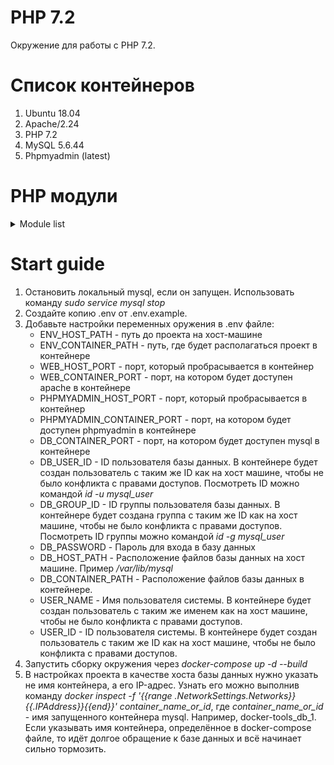 # PHP 7.2

Окружение для работы с PHP 7.2.

# Список контейнеров
1. Ubuntu 18.04
1. Apache/2.24
1. PHP 7.2
1. MySQL 5.6.44
1. Phpmyadmin (latest)

# PHP модули
<details><summary>Module list</summary>
<p>
<ol>
<li>bcmath</li>
<li>bz2</li>
<li>calendar</li>
<li>Core</li>
<li>ctype</li>
<li>curl</li>
<li>date</li>
<li>dba</li>
<li>dom</li>
<li>ereg</li>
<li>exif</li>
<li>fileinfo</li>
<li>filter</li>
<li>ftp</li>
<li>gd</li>
<li>gettext</li>
<li>gmp</li>
<li>hash</li>
<li>iconv</li>
<li>imap</li>
<li>intl</li>
<li>json</li>
<li>libxml</li>
<li>mbstring</li>
<li>mcrypt</li>
<li>mhash</li>
<li>mysql</li>
<li>mysqli</li>
<li>openssl</li>
<li>pcntl</li>
<li>pcre</li>
<li>PDO</li>
<li>pdo_mysql</li>
<li>pdo_sqlite</li>
<li>Phar</li>
<li>posix</li>
<li>readline</li>
<li>Reflection</li>
<li>session</li>
<li>shmop</li>
<li>SimpleXML</li>
<li>soap</li>
<li>sockets</li>
<li>SPL</li>
<li>sqlite3</li>
<li>standard</li>
<li>sysvmsg</li>
<li>sysvsem</li>
<li>sysvshm</li>
<li>tokenizer</li>
<li>wddx</li>
<li>xml</li>
<li>xmlreader</li>
<li>xmlwriter</li>
<li>xsl</li>
<li>zip</li>
<li>zlib</li>
</ol>
</p>
</details>

# Start guide
1. Остановить локальный mysql, если он запущен. Использовать команду *sudo service mysql stop*
1. Создайте копию .env от .env.example.
1. Добавьте настройки переменных оружения в .env файле:
   - ENV_HOST_PATH - путь до проекта на хост-машине
   - ENV_CONTAINER_PATH - путь, где будет располагаться проект в контейнере
   - WEB_HOST_PORT - порт, который пробрасывается в контейнер
   - WEB_CONTAINER_PORT - порт, на котором будет доступен apache в контейнере
   - PHPMYADMIN_HOST_PORT - порт, который пробрасывается в контейнер
   - PHPMYADMIN_CONTAINER_PORT - порт, на котором будет доступен phpmyadmin в контейнере
   - DB_CONTAINER_PORT - порт, на котором будет доступен mysql в контейнере
   - DB_USER_ID - ID пользователя базы данных. В контейнере будет создан пользователь с таким же ID как на хост машине, чтобы не было конфликта с правами доступов. Посмотреть ID можно командой *id -u mysql_user*
   - DB_GROUP_ID - ID группы пользователя базы данных. В контейнере будет создана группа с таким же ID как на хост машине, чтобы не было конфликта с правами доступов. Посмотреть ID группы можно командой *id -g mysql_user*
   - DB_PASSWORD - Пароль для входа в базу данных
   - DB_HOST_PATH - Расположение файлов базы данных на хост машине. Пример */var/lib/mysql*
   - DB_CONTAINER_PATH - Расположение файлов базы данных в контейнере.
   - USER_NAME - Имя пользователя системы. В контейнере будет создан пользователь с таким же именем как на хост машине, чтобы не было конфликта с правами доступов.
   - USER_ID - ID пользователя системы. В контейнере будет создан пользователь с таким же ID как на хост машине, чтобы не было конфликта с правами доступов.
1. Запустить сборку окружения через *docker-compose up -d --build*
1. В настройках проекта в качестве хоста базы данных нужно указать не имя контейнера, а его IP-адрес. Узнать его можно выполнив команду *docker inspect -f '{{range .NetworkSettings.Networks}}{{.IPAddress}}{{end}}' container_name_or_id*, где *container_name_or_id* - имя запущенного контейнера mysql. Например, docker-tools_db_1. Если указывать имя контейнера, определённое в docker-compose файле, то идёт долгое обращение к базе данных и всё начинает сильно тормозить.
